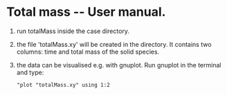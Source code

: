 # Total mass -- User manual.

1. run totalMass inside the case directory.
2. the file 'totalMass.xy' will be created in the directory. It contains two
   columns: time and total mass of the solid species.
3. the data can be visualised e.g. with gnuplot. Run gnuplot in the terminal
   and type:
   
    `"plot "totalMass.xy" using 1:2`
